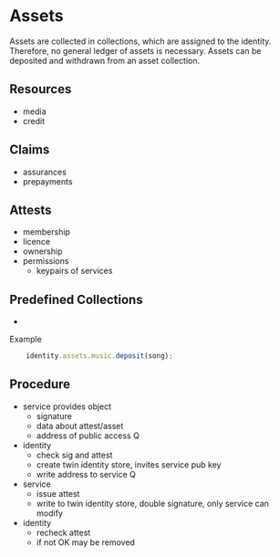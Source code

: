 Assets
======

Assets are collected in collections, which are assigned to the identity. Therefore, no general ledger of assets is necessary.
Assets can be deposited and withdrawn from an asset collection.


## Resources

- media
- credit

## Claims

- assurances
- prepayments

## Attests

- membership
- licence
- ownership
- permissions
    - keypairs of services

## Predefined Collections

- 

Example

```js
    identity.assets.music.deposit(song);
```

## Procedure

- service provides object
    - signature
    - data about attest/asset
    - address of public access Q
- identity 
    - check sig and attest
    - create twin identity store, invites service pub key
    - write address to service Q
- service
    - issue attest
    - write to twin identity store, double signature, only service can modify
- identity 
    - recheck attest
    - if not OK may be removed
